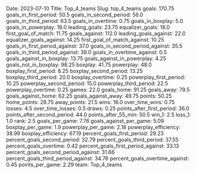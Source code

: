 Date: 2023-07-10
Title: Top_4_teams
Slug: top_4_teams
goals: 170.75
goals_in_first_period: 50.5
goals_in_second_period: 56.0
goals_in_third_period: 63.5
goals_in_overtime: 0.75
goals_in_boxplay: 5.0
goals_in_powerplay: 18.0
leading_goals: 23.75
equalizer_goals: 18.0
first_goal_of_match: 11.75
goals_against: 112.0
leading_goals_against: 22.0
equalizer_goals_against: 14.25
first_goal_of_match_against: 10.25
goals_in_first_period_against: 37.0
goals_in_second_period_against: 35.5
goals_in_third_period_against: 39.0
goals_in_overtime_against: 0.5
goals_against_in_boxplay: 13.75
goals_against_in_powerplay: 4.25
goals_not_in_boxplay: 98.25
boxplay: 41.75
powerplay: 48.0
boxplay_first_period: 8.25
boxplay_second_period: 13.25
boxplay_third_period: 20.0
boxplay_overtime: 0.25
powerplay_first_period: 10.25
powerplay_second_period: 15.0
powerplay_third_period: 22.5
powerplay_overtime: 0.25
games: 22.0
goals_home: 91.25
goals_away: 79.5
goals_against_home: 62.25
goals_against_away: 49.75
points: 50.25
home_points: 28.75
away_points: 21.5
wins: 16.0
over_time_wins: 0.75
losses: 4.5
over_time_losses: 0.5
draws: 0.25
points_after_first_period: 36.0
points_after_second_period: 44.0
points_after_55_min: 50.5
win_1: 2.5
loss_1: 1.0
rank: 2.5
goals_per_game: 7.76
goals_against_per_game: 5.09
boxplay_per_game: 1.9
powerplay_per_game: 2.18
powerplay_efficiency: 38.99
boxplay_efficiency: 67.19
percent_goals_first_period: 29.23
percent_goals_second_period: 32.79
percent_goals_third_period: 37.55
percent_goals_overtime: 0.42
percent_goals_first_period_against: 33.13
percent_goals_second_period_against: 31.66
percent_goals_third_period_against: 34.76
percent_goals_overtime_against: 0.45
points_per_game: 2.29
team: Top_4_teams
